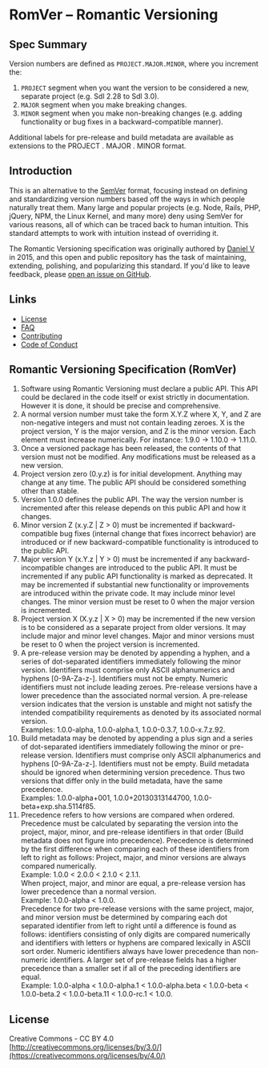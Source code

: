 # RomVer – Romantic Versioning

## Spec Summary

Version numbers are defined as `PROJECT.MAJOR.MINOR`, where you increment the:

1. `PROJECT` segment when you want the version to be considered a new, separate project (e.g. Sdl 2.28 to Sdl 3.0).
2. `MAJOR` segment when you make breaking changes.
3. `MINOR` segment when you make non-breaking changes (e.g. adding functionality or bug fixes in a backward-compatible manner).

Additional labels for pre-release and build metadata are available as extensions to the PROJECT . MAJOR . MINOR format.

## Introduction

This is an alternative to the [SemVer](https://semver.org/) format, focusing instead on defining and standardizing version numbers based off the ways in which people naturally treat them. Many large and popular projects (e.g. Node, Rails, PHP, jQuery, NPM, the Linux Kernel, and many more) deny using SemVer for various reasons, all of which can be traced back to human intuition. This standard attempts to work with intuition instead of overriding it.

The Romantic Versioning specification was originally authored by [Daniel V](https://web.archive.org/web/20221003075344/http://blog.legacyteam.info/2015/12/romver-romantic-versioning/) in 2015, and this open and public repository has the task of maintaining, extending, polishing, and popularizing this standard. If you'd like to leave feedback, please [open an issue on GitHub](https://github.com/romversioning/romver/issues).

## Links
* [License](https://creativecommons.org/licenses/by/4.0/)
* [FAQ](FAQ.md)
* [Contributing](CONTRIBUTING.md)
* [Code of Conduct](CODE_OF_CONDUCT.md)

## Romantic Versioning Specification (RomVer)

1. Software using Romantic Versioning must declare a public API. This API could be declared in the code itself or exist strictly in documentation. However it is done, it should be precise and comprehensive.
2. A normal version number must take the form X.Y.Z where X, Y, and Z are non-negative integers and must not contain leading zeroes. X is the project version, Y is the major version, and Z is the minor version. Each element must increase numerically. For instance: 1.9.0 -> 1.10.0 -> 1.11.0.
3. Once a versioned package has been released, the contents of that version must not be modified. Any modifications must be released as a new version.
4. Project version zero (0.y.z) is for initial development. Anything may change at any time. The public API should be considered something other than stable.
5. Version 1.0.0 defines the public API. The way the version number is incremented after this release depends on this public API and how it changes.
6. Minor version Z (x.y.Z | Z > 0) must be incremented if backward-compatible bug fixes (internal change that fixes incorrect behavior) are introduced or if new backward-compatible functionality is introduced to the public API.
7. Major version Y (x.Y.z | Y > 0) must be incremented if any backward-incompatible changes are introduced to the public API. It must be incremented if any public API functionality is marked as deprecated. It may be incremented if substantial new functionality or improvements are introduced within the private code. It may include minor level changes. The minor version must be reset to 0 when the major version is incremented.
8. Project version X (X.y.z | X > 0) may be incremented if the new version is to be considered as a separate project from older versions. It may include major and minor level changes. Major and minor versions must be reset to 0 when the project version is incremented.
9. A pre-release version may be denoted by appending a hyphen, and a series of dot-separated identifiers immediately following the minor version. Identifiers must comprise only ASCII alphanumerics and hyphens [0-9A-Za-z-]. Identifiers must not be empty. Numeric identifiers must not include leading zeroes. Pre-release versions have a lower precedence than the associated normal version. A pre-release version indicates that the version is unstable and might not satisfy the intended compatibility requirements as denoted by its associated normal version.<br>
Examples: 1.0.0-alpha, 1.0.0-alpha.1, 1.0.0-0.3.7, 1.0.0-x.7.z.92.
10. Build metadata may be denoted by appending a plus sign and a series of dot-separated identifiers immediately following the minor or pre-release version. Identifiers must comprise only ASCII alphanumerics and hyphens [0-9A-Za-z-]. Identifiers must not be empty. Build metadata should be ignored when determining version precedence. Thus two versions that differ only in the build metadata, have the same precedence.<br>
Examples: 1.0.0-alpha+001, 1.0.0+20130313144700, 1.0.0-beta+exp.sha.5114f85.
11. Precedence refers to how versions are compared when ordered. Precedence must be calculated by separating the version into the project, major, minor, and pre-release identifiers in that order (Build metadata does not figure into precedence). Precedence is determined by the first difference when comparing each of these identifiers from left to right as follows: Project, major, and minor versions are always compared numerically.<br>
Example: 1.0.0 < 2.0.0 < 2.1.0 < 2.1.1.<br>
When project, major, and minor are equal, a pre-release version has lower precedence than a normal version.<br>
Example: 1.0.0-alpha < 1.0.0.<br>
Precedence for two pre-release versions with the same project, major, and minor version must be determined by comparing each dot separated identifier from left to right until a difference is found as follows: identifiers consisting of only digits are compared numerically and identifiers with letters or hyphens are compared lexically in ASCII sort order. Numeric identifiers always have lower precedence than non-numeric identifiers. A larger set of pre-release fields has a higher precedence than a smaller set if all of the preceding identifiers are equal.<br>
Example: 1.0.0-alpha < 1.0.0-alpha.1 < 1.0.0-alpha.beta < 1.0.0-beta < 1.0.0-beta.2 < 1.0.0-beta.11 < 1.0.0-rc.1 < 1.0.0.

## License

Creative Commons - CC BY 4.0
[http://creativecommons.org/licenses/by/3.0/](https://creativecommons.org/licenses/by/4.0/)
